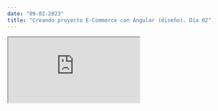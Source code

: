 ```yaml
---
date: "09-02-2023"
title: "Creando proyecto E-Commerce con Angular (diseño). Día 02"
---
```

<iframe src="https://www.youtube.com/embed/TJAL_RwT9pU" allowfullscreen></iframe>
